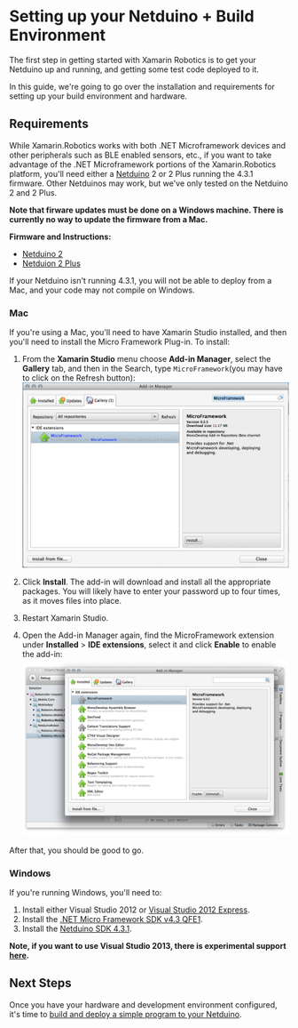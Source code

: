# Setting up your Netduino + Build Environment

The first step in getting started with Xamarin Robotics is to get your Netduino up and running, and getting some test code deployed to it.

In this guide, we're going to go over the installation and requirements for setting up your build environment and hardware.

## Requirements

While Xamarin.Robotics works with both .NET Microframework devices and other peripherals such as BLE enabled sensors, etc., if you want to take advantage of the .NET Microframework portions of the Xamarin.Robotics platform, you'll need either a [Netduino](http://netduino.com/) 2 or 2 Plus running the 4.3.1 firmware. Other Netduinos may work, but we've only tested on the Netduino 2 and 2 Plus.

**Note that firware updates must be done on a Windows machine. There is currently no way to update the firmware from a Mac.**

**Firmware and Instructions:**

 * [Netduino 2](http://forums.netduino.com/index.php?showtopic=10480)
 * [Netduion 2 Plus](http://forums.netduino.com/index.php?showtopic=10479)
 
If your Netduino isn't running 4.3.1, you will not be able to deploy from a Mac, and your code may not compile on Windows.

### Mac
If you're using a Mac, you'll need to have Xamarin Studio installed, and then you'll need to install the Micro Framework Plug-in. To install:

 1. From the **Xamarin Studio** menu choose **Add-in Manager**, select the **Gallery** tab, and then in the Search, type `MicroFramework`(you may have to click on the Refresh button):
 ![](Images/ConfiguringEnv/01%20-%20Microframework%20XS%20Add%20In%20Install.png)
 
 2. Click **Install**. The add-in will download and install all the appropriate packages. You will likely have to enter your password up to four times, as it moves files into place.
 
 3. Restart Xamarin Studio.
 
 4. Open the Add-in Manager again, find the MicroFramework extension under **Installed** > **IDE extensions**, select it and click **Enable** to enable the add-in:
 ![](Images/ConfiguringEnv/Enable.png)
 
After that, you should be good to go.
 
### Windows

If you're running Windows, you'll need to:

 1. Install either Visual Studio 2012 or [Visual Studio 2012 Express](http://www.microsoft.com/en-us/download/details.aspx?id=34673).
 2. Install the [.NET Micro Framework SDK v4.3 QFE1](http://www.netduino.com/downloads/MicroFrameworkSDK_NETMF43_QFE1.msi).
 3. Install the [Netduino SDK 4.3.1](http://www.netduino.com/downloads/MicroFrameworkSDK_NETMF43_QFE1.msi).

**Note, if you want to use Visual Studio 2013, there is experimental support [here](http://forums.netduino.com/index.php?/topic/10201-experimental-visual-studio-2013-support/).**

## Next Steps

Once you have your hardware and development environment configured, it's time to [build and deploy a simple program to your Netduino](https://github.com/xamarin/Xamarin.Robotics/blob/master/Getting%20Started/FirstMicroApp.md).

